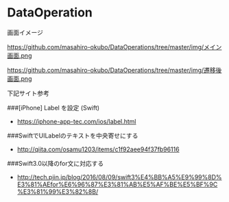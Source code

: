 # DataOperation

画面イメージ　　

https://github.com/masahiro-okubo/DataOperations/tree/master/img/メイン画面.png

https://github.com/masahiro-okubo/DataOperations/tree/master/img/遷移後画面.png


下記サイト参考　　

###[iPhone] Label を設定 (Swift)
- https://iphone-app-tec.com/ios/label.html

###SwiftでUILabelのテキストを中央寄せにする
- http://qiita.com/osamu1203/items/c1f92aee94f37fb96116

###Swift3.0以降のfor文に対応する
- http://tech.pjin.jp/blog/2016/08/09/swift3%E4%BB%A5%E9%99%8D%E3%81%AEfor%E6%96%87%E3%81%AB%E5%AF%BE%E5%BF%9C%E3%81%99%E3%82%8B/
